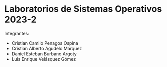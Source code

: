 # Laboratorios de Sistemas Operativos 2023-2

Integrantes:
* Cristian Camilo Penagos Ospina
* Cristian Alberto Agudelo Márquez
* Daniel Esteban Burbano Argoty
* Luis Enrique Velásquez Gómez
